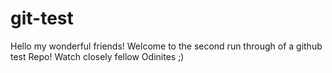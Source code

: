 # git-test
Hello my wonderful friends! Welcome to the second run through of a github test Repo! Watch closely fellow Odinites ;)
